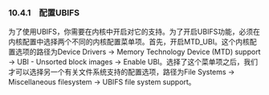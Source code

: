 ### 10.4.1　配置UBIFS

为了使用UBIFS，你需要在内核中开启对它的支持。为了开启UBIFS功能，必须在内核配置中选择两个不同的内核配置菜单项。首先，开启MTD_UBI。这个内核配置选项的路径为Device Drivers → Memory Technology Device (MTD) support → UBI - Unsorted block images → Enable UBI。选择了这个菜单项之后，我们才可以选择另一个有关文件系统支持的配置选项，路径为File Systems → Miscellaneous filesystem → UBIFS file system support。


